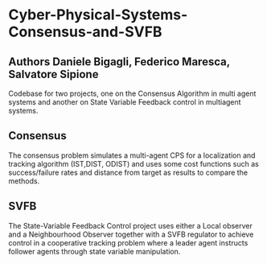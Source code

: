 # Cyber-Physical-Systems-Consensus-and-SVFB
## Authors Daniele Bigagli, Federico Maresca, Salvatore Sipione
Codebase for two projects, one on the Consensus Algorithm in multi agent systems and another on State Variable Feedback control in multiagent systems.
## Consensus
The consensus problem simulates a multi-agent CPS for a localization and tracking algorithm (IST,DIST, ODIST) and uses some cost functions such as success/failure rates and distance from target as results to compare the methods.

## SVFB 
The State-Variable Feedback Control project uses either a Local observer and a Neighbourhood Observer together with a SVFB regulator to achieve control in a cooperative tracking problem where a leader agent instructs follower agents through state variable manipulation. 
